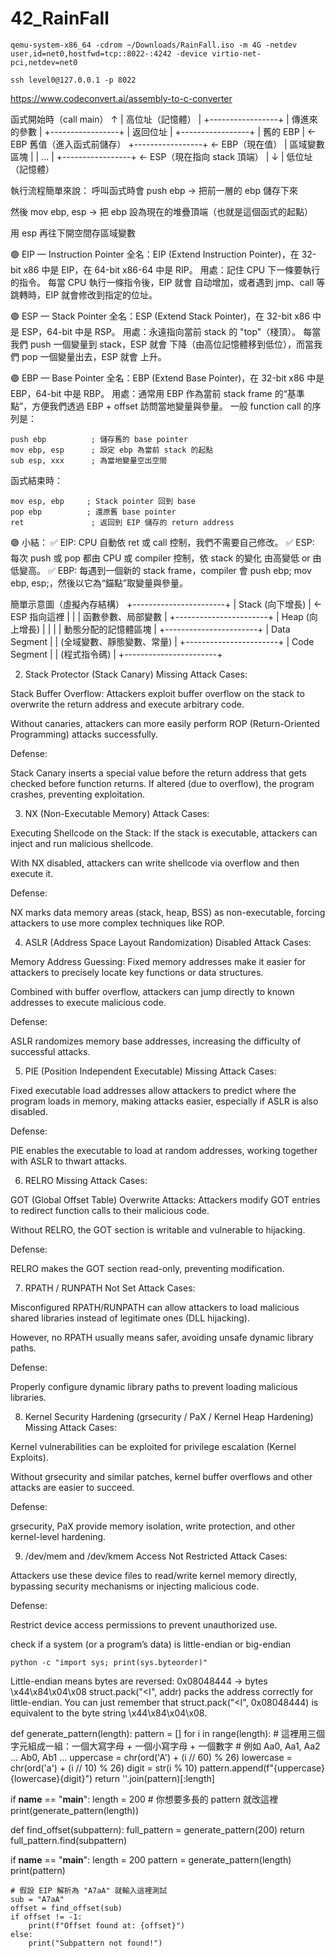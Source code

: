 # 42_RainFall

```
qemu-system-x86_64 -cdrom ~/Downloads/RainFall.iso -m 4G -netdev user,id=net0,hostfwd=tcp::8022-:4242 -device virtio-net-pci,netdev=net0
```

```
ssh level0@127.0.0.1 -p 8022 
```
https://www.codeconvert.ai/assembly-to-c-converter


函式開始時（call main）
          ↑
          | 高位址（記憶體）
          |
    +-----------------+
    |  傳進來的參數   |
    +-----------------+
    |      返回位址   |
    +-----------------+
    |      舊的 EBP   | <- EBP 舊值（進入函式前儲存）
    +-----------------+ <- EBP（現在值）
    |  區域變數區塊   |
    |     ...         |
    +-----------------+ <- ESP（現在指向 stack 頂端）
          |
          ↓
          | 低位址（記憶體）


執行流程簡單來說：
呼叫函式時會 push ebp → 把前一層的 ebp 儲存下來

然後 mov ebp, esp → 把 ebp 設為現在的堆疊頂端（也就是這個函式的起點）

用 esp 再往下開空間存區域變數

🟣 EIP — Instruction Pointer
全名：EIP (Extend Instruction Pointer)，在 32-bit x86 中是 EIP，在 64-bit x86-64 中是 RIP。
用處：記住 CPU 下一條要執行的指令。
每當 CPU 執行一條指令後，EIP 就會 自动增加，或者遇到 jmp、call 等跳轉時，EIP 就會修改到指定的位址。

🟣 ESP — Stack Pointer
全名：ESP (Extend Stack Pointer)，在 32-bit x86 中是 ESP，64-bit 中是 RSP。
用處：永遠指向當前 stack 的 "top"（棧頂）。
每當我們 push 一個變量到 stack，ESP 就會 下降（由高位記憶體移到低位），而當我們 pop 一個變量出去，ESP 就會 上升。

🟣 EBP — Base Pointer
全名：EBP (Extend Base Pointer)，在 32-bit x86 中是 EBP，64-bit 中是 RBP。
用處：通常用 EBP 作為當前 stack frame 的“基準點”，方便我們透過 EBP + offset 訪問當地變量與參量。
一般 function call 的序列是：

```
push ebp          ; 儲存舊的 base pointer
mov ebp, esp      ; 設定 ebp 為當前 stack 的起點
sub esp, xxx      ; 為當地變量空出空間
```
函式結束時：
```
mov esp, ebp     ; Stack pointer 回到 base
pop ebp          ; 還原舊 base pointer
ret               ; 返回到 EIP 儲存的 return address
```

🟣 小結：
✅ EIP: CPU 自動依 ret 或 call 控制，我們不需要自己修改。
✅ ESP: 每次 push 或 pop 都由 CPU 或 compiler 控制，依 stack 的變化 由高變低 or 由低變高。
✅ EBP: 每遇到一個新的 stack frame，compiler 會 push ebp; mov ebp, esp;，然後以它為“錨點”取變量與參量。


簡單示意圖（虛擬內存結構）
+-----------------------+
|      Stack (向下增長)     | ← ESP 指向這裡
|                       |
|   函數參數、局部變數      |
+-----------------------+
|       Heap (向上增長)      |
|                       |
|  動態分配的記憶體區塊      |
+-----------------------+
|     Data Segment       |
| (全域變數、靜態變數、常量) |
+-----------------------+
|     Code Segment       |
|     (程式指令碼)        |
+-----------------------+

2. Stack Protector (Stack Canary) Missing
Attack Cases:

Stack Buffer Overflow: Attackers exploit buffer overflow on the stack to overwrite the return address and execute arbitrary code.

Without canaries, attackers can more easily perform ROP (Return-Oriented Programming) attacks successfully.

Defense:

Stack Canary inserts a special value before the return address that gets checked before function returns. If altered (due to overflow), the program crashes, preventing exploitation.

3. NX (Non-Executable Memory)
Attack Cases:

Executing Shellcode on the Stack: If the stack is executable, attackers can inject and run malicious shellcode.

With NX disabled, attackers can write shellcode via overflow and then execute it.

Defense:

NX marks data memory areas (stack, heap, BSS) as non-executable, forcing attackers to use more complex techniques like ROP.

4. ASLR (Address Space Layout Randomization) Disabled
Attack Cases:

Memory Address Guessing: Fixed memory addresses make it easier for attackers to precisely locate key functions or data structures.

Combined with buffer overflow, attackers can jump directly to known addresses to execute malicious code.

Defense:

ASLR randomizes memory base addresses, increasing the difficulty of successful attacks.

5. PIE (Position Independent Executable) Missing
Attack Cases:

Fixed executable load addresses allow attackers to predict where the program loads in memory, making attacks easier, especially if ASLR is also disabled.

Defense:

PIE enables the executable to load at random addresses, working together with ASLR to thwart attacks.

6. RELRO Missing
Attack Cases:

GOT (Global Offset Table) Overwrite Attacks: Attackers modify GOT entries to redirect function calls to their malicious code.

Without RELRO, the GOT section is writable and vulnerable to hijacking.

Defense:

RELRO makes the GOT section read-only, preventing modification.

7. RPATH / RUNPATH Not Set
Attack Cases:

Misconfigured RPATH/RUNPATH can allow attackers to load malicious shared libraries instead of legitimate ones (DLL hijacking).

However, no RPATH usually means safer, avoiding unsafe dynamic library paths.

Defense:

Properly configure dynamic library paths to prevent loading malicious libraries.

8. Kernel Security Hardening (grsecurity / PaX / Kernel Heap Hardening) Missing
Attack Cases:

Kernel vulnerabilities can be exploited for privilege escalation (Kernel Exploits).

Without grsecurity and similar patches, kernel buffer overflows and other attacks are easier to succeed.

Defense:

grsecurity, PaX provide memory isolation, write protection, and other kernel-level hardening.

9. /dev/mem and /dev/kmem Access Not Restricted
Attack Cases:

Attackers use these device files to read/write kernel memory directly, bypassing security mechanisms or injecting malicious code.

Defense:

Restrict device access permissions to prevent unauthorized use.

check if a system (or a program’s data) is little-endian or big-endian

```
python -c "import sys; print(sys.byteorder)"
```

Little-endian means bytes are reversed:
0x08048444 → bytes \x44\x84\x04\x08
struct.pack("<I", addr) packs the address correctly for little-endian.
You can just remember that struct.pack("<I", 0x08048444) is equivalent to the byte string \x44\x84\x04\x08.


def generate_pattern(length):
    pattern = []
    for i in range(length):
        # 這裡用三個字元組成一組：一個大寫字母 + 一個小寫字母 + 一個數字
        # 例如 Aa0, Aa1, Aa2 ... Ab0, Ab1 ...
        uppercase = chr(ord('A') + (i // 60) % 26)
        lowercase = chr(ord('a') + (i // 10) % 26)
        digit = str(i % 10)
        pattern.append(f"{uppercase}{lowercase}{digit}")
    return ''.join(pattern)[:length]

if __name__ == "__main__":
    length = 200  # 你想要多長的 pattern 就改這裡
    print(generate_pattern(length))



def find_offset(subpattern):
    full_pattern = generate_pattern(200)
    return full_pattern.find(subpattern)

if __name__ == "__main__":
    length = 200
    pattern = generate_pattern(length)
    print(pattern)
    
    # 假設 EIP 解析為 "A7aA" 就輸入這裡測試
    sub = "A7aA"
    offset = find_offset(sub)
    if offset != -1:
        print(f"Offset found at: {offset}")
    else:
        print("Subpattern not found!")
